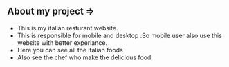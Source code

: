 ## About my project => ##
* This is my italian resturant website.
* This is responsible for mobile and desktop .So mobile user also use this website with better experiance.
* Here you can see all the italian foods 
* Also see the chef who make the delicious food
